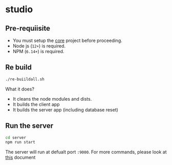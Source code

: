 # studio

## Pre-requiisite

* You must setup the [core](https://github.com/hypersign-protocol/core) project before proceeding.
* Node js (`12+`) is required.
* NPM (`6.14+`) is required.

## Re build

```sh
./re-buiildall.sh
```

What it does?

* It cleans the node modules and dists.
* It builds the client app
* It builds the server app (including database reset)

## Run the server

```sh
cd server
npm run start
```

The server will run at defualt port `:9000`. For more commands, please look at [this](./server/README.md) document